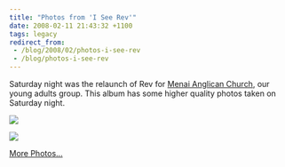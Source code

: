 ```yaml
---
title: "Photos from 'I See Rev'"
date: 2008-02-11 21:43:32 +1100
tags: legacy
redirect_from:
 - /blog/2008/02/photos-i-see-rev
 - /blog/photos-i-see-rev
---
```


Saturday night was the relaunch of Rev for <a href="http://www.menaianglican.org">Menai Anglican Church</a>, our young adults group. This album has some higher quality photos taken on Saturday night.

<a href="http://picasaweb.google.com/calebbrown01/ISeeRev/photo#5165667774977153666"><img src="http://lh3.google.com/calebbrown01/R7AjePMyGoI/AAAAAAAAC3w/pdL1Bo9-91M/s288/IMG_2122.JPG" /></a>

<a href="http://picasaweb.google.com/calebbrown01/ISeeRev/photo#5165668702690089730"><img src="http://lh3.google.com/calebbrown01/R7AkUPMyGwI/AAAAAAAAC5Y/xY_iQdo62bE/s288/IMG_2145.JPG" /></a>

<a href="http://picasaweb.google.com/calebbrown01/ISeeRev">More Photos...</a><!--break-->

